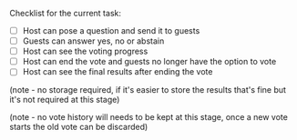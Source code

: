 Checklist for the current task:

- [ ] Host can pose a question and send it to guests
- [ ] Guests can answer yes, no or abstain
- [ ] Host can see the voting progress
- [ ] Host can end the vote and guests no longer have the option to vote
- [ ] Host can see the final results after ending the vote

(note - no storage required, if it's easier to store the results that's fine but
it's not required at this stage)

(note - no vote history will needs to be kept at this stage, once a new vote
starts the old vote can be discarded)
